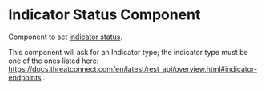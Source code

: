 # Indicator Status Component

Component to set [indicator status](https://kb.threatconnect.com/customer/portal/articles/2943325).

This component will ask for an Indicator type; the indicator type must be one of the ones listed here: https://docs.threatconnect.com/en/latest/rest_api/overview.html#indicator-endpoints .
